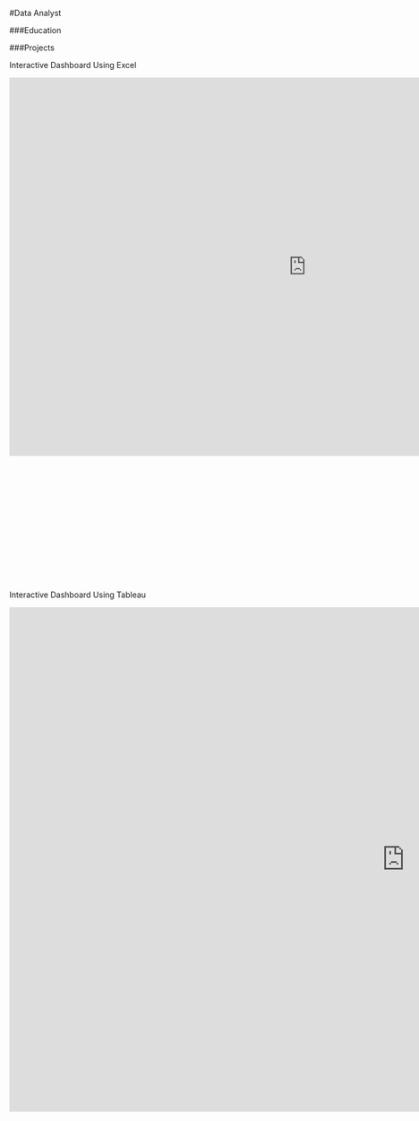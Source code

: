 #Data Analyst

###Education

###Projects

Interactive Dashboard Using Excel
<div style="transform: scale(0.75); transform-origin: top left;">
  <iframe width="280%" height="900" frameborder="0" scrolling="no" src="https://1drv.ms/x/c/6a48d5b7bf46022f/IQN5PMcRwMNURZGCmnyZZg17AQktC73u_Q_pwEpmR3JGyYM?em=2&wdAllowInteractivity=True&wdHideGridlines=True&wdHideHeaders=True&wdDownloadButton=True&wdInConfigurator=True"></iframe>
</div>


Interactive Dashboard Using Tableau
<iframe src="https://public.tableau.com/views/Practice2_17236779278010/Dashboard1?:showVizHome=no&:embed=true" width="280%" height="900" frameborder="0"></iframe>
